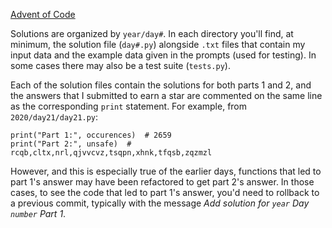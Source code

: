 [Advent of Code](https://adventofcode.com/)

Solutions are organized by `year/day#`. In each directory you'll find, at minimum, the solution file (`day#.py`) alongside `.txt` files that contain my input data and the example data given in the prompts (used for testing). In some cases there may also be a test suite (`tests.py`).

Each of the solution files contain the solutions for both parts 1 and 2, and the answers that I submitted to earn a star are commented on the same line as the corresponding `print` statement.  For example, from `2020/day21/day21.py`:

```
print("Part 1:", occurences)  # 2659
print("Part 2:", unsafe)  # rcqb,cltx,nrl,qjvvcvz,tsqpn,xhnk,tfqsb,zqzmzl
```

However, and this is especially true of the earlier days, functions that led to part 1's answer may have been refactored to get part 2's answer. In those cases, to see the code that led to part 1's answer, you'd need to rollback to a previous commit, typically with the message *Add solution for `year` Day `number` Part 1*.
